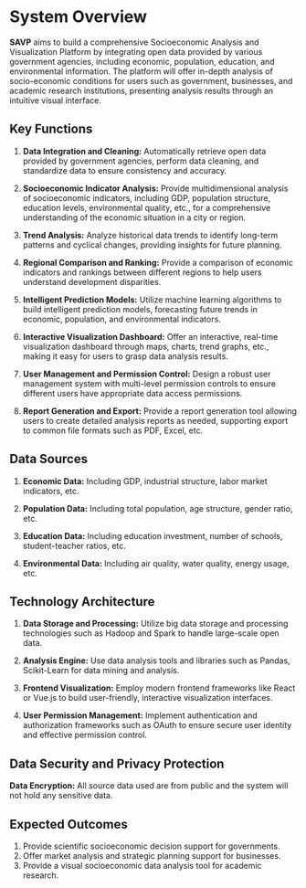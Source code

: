 # System Overview
**SAVP** aims to build a comprehensive Socioeconomic Analysis and Visualization Platform by integrating open data provided by various government agencies, including economic, population, education, and environmental information. The platform will offer in-depth analysis of socio-economic conditions for users such as government, businesses, and academic research institutions, presenting analysis results through an intuitive visual interface.

## Key Functions

1. **Data Integration and Cleaning:** Automatically retrieve open data provided by government agencies, perform data cleaning, and standardize data to ensure consistency and accuracy.

2. **Socioeconomic Indicator Analysis:** Provide multidimensional analysis of socioeconomic indicators, including GDP, population structure, education levels, environmental quality, etc., for a comprehensive understanding of the economic situation in a city or region.

3. **Trend Analysis:** Analyze historical data trends to identify long-term patterns and cyclical changes, providing insights for future planning.

4. **Regional Comparison and Ranking:** Provide a comparison of economic indicators and rankings between different regions to help users understand development disparities.

5. **Intelligent Prediction Models:** Utilize machine learning algorithms to build intelligent prediction models, forecasting future trends in economic, population, and environmental indicators.

6. **Interactive Visualization Dashboard:** Offer an interactive, real-time visualization dashboard through maps, charts, trend graphs, etc., making it easy for users to grasp data analysis results.

7. **User Management and Permission Control:** Design a robust user management system with multi-level permission controls to ensure different users have appropriate data access permissions.

8. **Report Generation and Export:** Provide a report generation tool allowing users to create detailed analysis reports as needed, supporting export to common file formats such as PDF, Excel, etc.

## Data Sources

1. **Economic Data:** Including GDP, industrial structure, labor market indicators, etc.

2. **Population Data:** Including total population, age structure, gender ratio, etc.

3. **Education Data:** Including education investment, number of schools, student-teacher ratios, etc.

4. **Environmental Data:** Including air quality, water quality, energy usage, etc.

## Technology Architecture

1. **Data Storage and Processing:** Utilize big data storage and processing technologies such as Hadoop and Spark to handle large-scale open data.

2. **Analysis Engine:** Use data analysis tools and libraries such as Pandas, Scikit-Learn for data mining and analysis.

3. **Frontend Visualization:** Employ modern frontend frameworks like React or Vue.js to build user-friendly, interactive visualization interfaces.

4. **User Permission Management:** Implement authentication and authorization frameworks such as OAuth to ensure secure user identity and effective permission control.

## Data Security and Privacy Protection

**Data Encryption:** All source data used are from public and the system will not hold any sensitive data.

## Expected Outcomes

1. Provide scientific socioeconomic decision support for governments.
2. Offer market analysis and strategic planning support for businesses.
3. Provide a visual socioeconomic data analysis tool for academic research.
